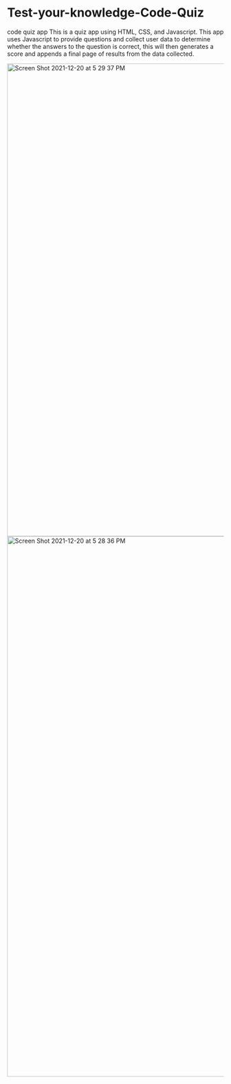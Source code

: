 # Test-your-knowledge-Code-Quiz
code quiz app
This is a quiz app using HTML, CSS, and Javascript. This app uses Javascript to provide questions and collect user data to determine whether the answers to the question is correct, this will then generates a score and appends a final page of results from the data collected.

<img width="1097" alt="Screen Shot 2021-12-20 at 5 29 37 PM" src="https://user-images.githubusercontent.com/46231696/146855487-3d04b6a2-d15b-4071-bcca-a6743facd585.png">
<img width="1254" alt="Screen Shot 2021-12-20 at 5 28 36 PM" src="https://user-images.githubusercontent.com/46231696/146855502-b841e221-7848-4335-b437-72a36f870cbc.png">
